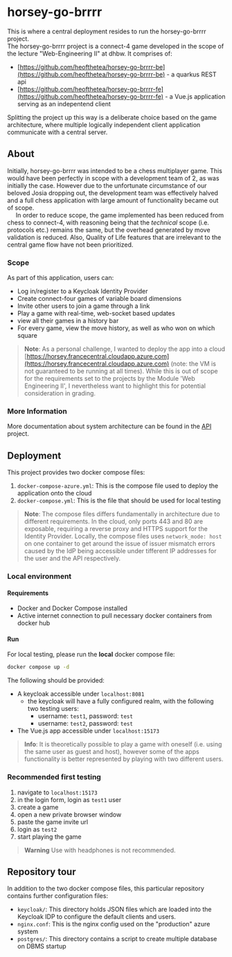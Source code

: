 # horsey-go-brrrr

This is where a central deployment resides to run the horsey-go-brrrr project.<br>
The horsey-go-brrrr project is a connect-4 game developed in the scope of the lecture "Web-Engineering II" at dhbw. It comprises of:

- [https://github.com/heofthetea/horsey-go-brrrr-be](https://github.com/heofthetea/horsey-go-brrrr-be) - a quarkus REST api
- [https://github.com/heofthetea/horsey-go-brrrr-fe](https://github.com/heofthetea/horsey-go-brrrr-fe) - a Vue.js application serving as an indepentend client

Splitting the project up this way is a deliberate choice based on the game architecture, where multiple logically independent client application communicate with a central server.

## About

Initially, horsey-go-brrrr was intended to be a chess multiplayer game. This would have been perfectly in scope with a development team of 2, as was initially the case. However due to the unfortunate circumstance of our beloved Josia dropping out, the development team was effectively halved and a full chess application with large amount of functionality became out of scope.<br>
&nbsp;&nbsp;&nbsp;&nbsp;
In order to reduce scope, the game implemented has been reduced from chess to connect-4, with reasoning being that the _technical_ scope (i.e. protocols etc.) remains the same, but the overhead generated by move validation is reduced. Also, Quality of Life features that are irrelevant to the central game flow have not been prioritized.<br>

### Scope
As part of this application, users can:
- Log in/register to a Keycloak Identity Provider
- Create connect-four games of variable board dimensions
- Invite other users to join a game through a link
- Play a game with real-time, web-socket based updates
- view all their games in a history bar
- For every game, view the move history, as well as who won on which square

> **Note**: As a personal challenge, I wanted to deploy the app into a cloud [https://horsey.francecentral.cloudapp.azure.com](https://horsey.francecentral.cloudapp.azure.com) (note: the VM is not guaranteed to be running at all times). While this is out of scope for the requirements set to the projects by the Module 'Web Engineering II', I nevertheless want to highlight this for potential consideration in grading.


### More Information
More documentation about system architecture can be found in the [API](https://github.com/heofthetea/horsey-go-brrrr-be) project.<br>


## Deployment

This project provides two docker compose files:

1. `docker-compose-azure.yml`: This is the compose file used to deploy the application onto the cloud 
2. `docker-compose.yml`: This is the file that should be used for local testing

> **Note**: The compose files differs fundamentally in architecture due to different requirements. In the cloud, only ports 443 and 80 are exposable, requiring a reverse proxy and HTTPS support for the Identity Provider. Locally, the compose files uses `network_mode: host` on one container to get around the issue of issuer mismatch errors caused by the IdP being accessible under tifferent IP addresses for the user and the API respectively.

### Local environment
#### Requirements
- Docker and Docker Compose installed
- Active internet connection to pull necessary docker containers from docker hub

#### Run
For local testing, please run the **local** docker compose file:
```bash
docker compose up -d
```

The following should be provided:

- A keycloak accessible under `localhost:8081`
  - the keycloak will have a fully configured realm, with the following two testing users:
    - username: `test1`, password: `test`
    - username: `test2`, password: `test`
- The Vue.js app accessible under `localhost:15173`

> **Info**: It is theoretically possible to play a game with oneself (i.e. using the same user as guest and host), however some of the apps functionality is better represented by playing with two different users.

### Recommended first testing
1. navigate to `localhost:15173`
2. in the login form, login as `test1` user
3. create a game
4. open a new private browser window
5. paste the game invite url
6. login as `test2`
7. start playing the game

> **Warning** Use with headphones is not recommended.

## Repository tour

In addition to the two docker compose files, this particular repository contains further configuration files:

- `keycloak/`: This directory holds JSON files which are loaded into the Keycloak IDP to configure the default clients and users.
- `nginx.conf`: This is the nginx config used on the "production" azure system
- `postgres/`: This directory contains a script to create multiple database on DBMS startup
